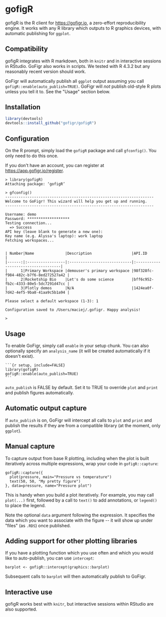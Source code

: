 # gofigR

gofigR is the R client for <https://gofigr.io>, a zero-effort reproducibility engine. It works with any R library which outputs to R graphics devices, with automatic publishing for `ggplot`.

## Compatibility

gofigR integrates with R markdown, both in `knitr` and in interactive sessions in RStudio. GoFigr also works in scripts. We tested with R 4.3.2 but any reasonably recent version should work.

GoFigr will automatically publish all `ggplot` output assuming you call `gofigR::enable(auto_publish=TRUE)`. GoFigr will *not* publish old-style R plots unless you tell it to. See the "Usage" section below.

## Installation

``` r
library(devtools)
devtools::install_github("gofigr/gofigR")
```

## Configuration

On the R prompt, simply load the `gofigR` package and call `gfconfig()`. You only need to do this once.

If you don't have an account, you can register at <https://app.gofigr.io/register>.

```         
> library(gofigR)
Attaching package: ‘gofigR’

> gfconfig()
-------------------------------------------------------------------
Welcome to GoFigr! This wizard will help you get up and running.
-------------------------------------------------------------------

Username: demo
Password: *******************
Testing connection...
  => Success
API key (leave blank to generate a new one): 
Key name (e.g. Alyssa's laptop): work laptop
Fetching workspaces...


| Number|Name              |Description                  |API.ID                               |
|------:|:-----------------|:----------------------------|:------------------------------------|
|      1|Primary Workspace |demouser's primary workspace |98f328fc-f984-482c-b7f6-8ed272527a42 |
|      2|Rocketship Bio    |Let's do some science        |bff6c952-fb2c-4333-80e5-5dc7291d47cc |
|      3|Plotly demos      |N/A                          |1424ea0f-7d42-4ef5-9ba8-41aa9c5b1a94 |

Please select a default workspace (1-3): 1

Configuration saved to /Users/maciej/.gofigr. Happy analysis!

> 
```

## Usage

To enable GoFigr, simply call `enable` in your setup chunk. You can also optionally specify an `analysis_name` (it will be created automatically if it doesn't exist).

```` rmd
```{r setup, include=FALSE}
library(gofigR)
gofigR::enable(auto_publish=TRUE)
```
````

`auto_publish` is FALSE by default. Set it to TRUE to override `plot` and `print` and publish figures automatically.

## Automatic output capture

If `auto_publish` is on, GoFigr will intercept all calls to `plot` and `print` and publish the results if they are from a compatible library (at the moment, only `ggplot`).

## Manual capture

To capture output from base R plotting, including when the plot is built iteratively across multiple expressions, wrap your code in `gofigR::capture`:

```         
gofigR::capture({
  plot(pressure, main="Pressure vs temperature")
  text(50, 50, "My pretty figure")
}, data=pressure, name="Pressure plot")
```

This is handy when you build a plot iteratively. For example, you may call `plot(...)` first, followed by a call to `text()` to add annotations, or `legend()` to place the legend.

Note the optional `data` argument following the expression. It specifies the data which you want to associate with the figure -- it will show up under "files" (as `.RDS`) once published.

## Adding support for other plotting libraries

If you have a plotting function which you use often and which you would like to auto-publish, you can use `intercept`:

```         
barplot <- gofigR::intercept(graphics::barplot)
```

Subsequent calls to `barplot` will then automatically publish to GoFigr.

## Interactive use

gofigR works best with `knitr`, but interactive sessions within RStudio are also supported.
